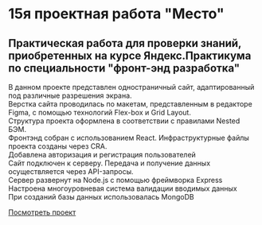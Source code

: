# 15я проектная работа "Место"

Практическая работа для проверки знаний, приобретенных на курсе Яндекс.Практикума по специальности "фронт-энд разработка" 
-----

В данном проекте представлен одностраничный сайт, адаптированный под различные разрешения экрана.  
Верстка сайта проводилась по макетам, представленным в редакторе Figma, с помощью технологий Flex-box и Grid Layout.  
Структура проекта оформлена в соответствии с правилами Nested БЭМ.  
Фронтэнд собран с использованием React. Инфраструктурные файлы проекта созданы через CRA.  
Добавлена авторизация и регистрация пользователей  
Сайт подключен к серверу. Передача и получение данных осуществляется через API-запросы.  
Сервер развернут на Node.js с помощью фреймворка Express  
Настроена многоуровневая система валидации вводимых данных  
При созданий базы данных использовалась MongoDB  

[Посмотреть проект](https://bulmarik.nomoredomains.club)